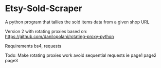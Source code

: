 # Etsy-Sold-Scraper
A python program that tallies the sold items data from a given shop URL

Version 2 with rotating proxies based on:
https://github.com/danilopolani/rotating-proxy-python

Requirements
bs4, requests

Todo:
Make rotating proxies work
avoid sequential requests ie page1 page2 page3